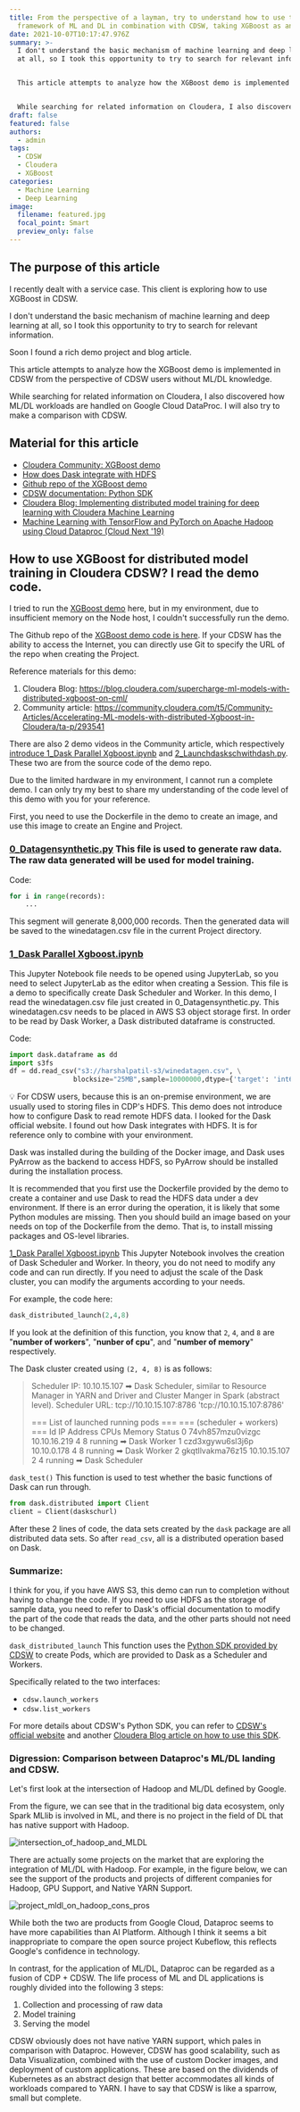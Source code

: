 ```yaml
---
title: From the perspective of a layman, try to understand how to use the
  framework of ML and DL in combination with CDSW, taking XGBoost as an example.
date: 2021-10-07T10:17:47.976Z
summary: >-
  I don't understand the basic mechanism of machine learning and deep learning
  at all, so I took this opportunity to try to search for relevant information.


  This article attempts to analyze how the XGBoost demo is implemented in CDSW from the perspective of CDSW users without ML/DL knowledge.


  While searching for related information on Cloudera, I also discovered how ML/DL workloads are handled on Google Cloud DataProc. I will also try to make a comparison with CDSW.
draft: false
featured: false
authors:
  - admin
tags:
  - CDSW
  - Cloudera
  - XGBoost
categories:
  - Machine Learning
  - Deep Learning
image:
  filename: featured.jpg
  focal_point: Smart
  preview_only: false
---
```

## The purpose of this article

I recently dealt with a service case. This client is exploring how to use XGBoost in CDSW.

I don't understand the basic mechanism of machine learning and deep learning at all, so I took this opportunity to try to search for relevant information.

Soon I found a rich demo project and blog article.

This article attempts to analyze how the XGBoost demo is implemented in CDSW from the perspective of CDSW users without ML/DL knowledge.

While searching for related information on Cloudera, I also discovered how ML/DL workloads are handled on Google Cloud DataProc. I will also try to make a comparison with CDSW.

## Material for this article

* [Cloudera Community: XGBoost demo](https://community.cloudera.com/t5/Community-Articles/Accelerating-ML-models-with-distributed-Xgboost-in-Cloudera/ta-p/293541)
* [How does Dask integrate with HDFS](https://docs.dask.org/en/latest/remote-data-services.html#hadoop-file-system)
* [Github repo of the XGBoost demo](https://github.com/fastforwardlabs/dask_xgboost_parallel)
* [CDSW documentation: Python SDK](https://docs.cloudera.com/cdsw/1.9.2/parallel-computing/topics/cdsw-parallel-computing.html)
* [Cloudera Blog: Implementing distributed model training for deep learning with Cloudera Machine Learning](https://blog.cloudera.com/implementing-distributed-model-training-for-deep-learning-with-cloudera-machine-learning/)
* [Machine Learning with TensorFlow and PyTorch on Apache Hadoop using Cloud Dataproc (Cloud Next '19)](https://youtu.be/hr7_pG3yEOQ)

## How to use XGBoost for distributed model training in Cloudera CDSW? I read the demo code.

I tried to run the [XGBoost demo](https://community.cloudera.com/t5/Community-Articles/Accelerating-ML-models-with-distributed-Xgboost-in-Cloudera/ta-p/293541) here, but in my environment, due to insufficient memory on the Node host, I couldn't successfully run the demo.

The Github repo of the [XGBoost demo code is here](https://github.com/fastforwardlabs/dask_xgboost_parallel). If your CDSW has the ability to access the Internet, you can directly use Git to specify the URL of the repo when creating the Project.

Reference materials for this demo:

1. Cloudera Blog: https://blog.cloudera.com/supercharge-ml-models-with-distributed-xgboost-on-cml/
2. Community article: https://community.cloudera.com/t5/Community-Articles/Accelerating-ML-models-with-distributed-Xgboost-in-Cloudera/ta-p/293541

There are also 2 demo videos in the Community article, which respectively <ins>introduce 1_Dask Parallel Xgboost.ipynb</ins> and <ins>2_Launchdaskschwithdash.py</ins>.
These two are from the source code of the demo repo.

Due to the limited hardware in my environment, I cannot run a complete demo. I can only try my best to share my understanding of the code level of this demo with you for your reference.

First, you need to use the Dockerfile in the demo to create an image, and use this image to create an Engine and Project.

### <ins>0_Datagensynthetic.py</ins> This file is used to generate raw data. The raw data generated will be used for model training.

Code:

```python
for i in range(records):
    ...
```

This segment will generate 8,000,000 records.
Then the generated data will be saved to the winedatagen.csv file in the current Project directory.

### <ins>1_Dask Parallel Xgboost.ipynb</ins>

This Jupyter Notebook file needs to be opened using JupyterLab, so you need to select JupyterLab as the editor when creating a Session.
This file is a demo to specifically create Dask Scheduler and Worker.
In this demo, I read the winedatagen.csv file just created in 0_Datagensynthetic.py. This winedatagen.csv needs to be placed in AWS S3 object storage first.
In order to be read by Dask Worker, a Dask distributed dataframe is constructed.

Code:

```python
import dask.dataframe as dd
import s3fs
df = dd.read_csv("s3://harshalpatil-s3/winedatagen.csv", \
                blocksize="25MB",sample=10000000,dtype={'target': 'int64'})
```

💡 For CDSW users, because this is an on-premise environment, we are usually used to storing files in CDP's HDFS.
This demo does not introduce how to configure Dask to read remote HDFS data.
I looked for the Dask official website. I found out how Dask integrates with HDFS. It is for reference only to combine with your environment.

Dask was installed during the building of the Docker image, and Dask uses PyArrow as the backend to access HDFS, so PyArrow should be installed during the installation process.

It is recommended that you first use the Dockerfile provided by the demo to create a container and use Dask to read the HDFS data under a dev environment.
If there is an error during the operation, it is likely that some Python modules are missing. Then you should build an image based on your needs on top of the Dockerfile from the demo. That is, to install missing packages and OS-level libraries.

<ins>1_Dask Parallel Xgboost.ipynb</ins> This Jupyter Notebook involves the creation of Dask Scheduler and Worker.
In theory, you do not need to modify any code and can run directly. If you need to adjust the scale of the Dask cluster, you can modify the arguments according to your needs.

For example, the code here:

```python
dask_distributed_launch(2,4,8)
```

If you look at the definition of this function, you know that `2`, `4`, and `8` are "**number of workers**", "**nunber of cpu**", and "**number of memory**" respectively.

The Dask cluster created using `(2, 4, 8)` is as follows:

> Scheduler IP: 10.10.15.107 ➡ Dask Scheduler, similar to Resource Manager in YARN and Driver and Cluster Manger in Spark (abstract level).
> Scheduler URL: tcp://10.10.15.107:8786
> 'tcp://10.10.15.107:8786'
>
> \=== List of launched running pods === 
> ===      (scheduler + workers)    === 
>                  Id    IP Address  CPUs  Memory   Status
> 0  74vh857mzu0vizgc  10.10.16.219     4       8  running ➡ Dask Worker
> 1  czd3xgywu6sl3j6p   10.10.0.178     4       8  running ➡ Dask Worker
> 2  gkqtllvakma76z15  10.10.15.107     2       4  running ➡ Dask Scheduler

`dask_test()` This function is used to test whether the basic functions of Dask can run through.

```python
from dask.distributed import Client
client = Client(daskschurl)
```

After these 2 lines of code, the data sets created by the `dask` package are all distributed data sets.
So after `read_csv`, all is a distributed operation based on Dask.

### Summarize:

I think for you, if you have AWS S3, this demo can run to completion without having to change the code.
If you need to use HDFS as the storage of sample data, you need to refer to Dask's official documentation to modify the part of the code that reads the data, and the other parts should not need to be changed.

`dask_distributed_launch` This function uses the [Python SDK provided by CDSW](https://docs.cloudera.com/cdsw/1.9.2/parallel-computing/topics/cdsw-parallel-computing.html) to create Pods, which are provided to Dask as a Scheduler and Workers.

Specifically related to the two interfaces:

* `cdsw.launch_workers`
* `cdsw.list_workers`

For more details about CDSW's Python SDK, you can refer to [CDSW's official website](https://docs.cloudera.com/cdsw/1.9.2/parallel-computing/topics/cdsw-parallel-computing.html) and another [Cloudera Blog article on how to use this SDK](https://blog.cloudera.com/implementing-distributed-model-training-for-deep-learning-with-cloudera-machine-learning/).

### Digression: Comparison between Dataproc's ML/DL landing and CDSW.

Let's first look at the intersection of Hadoop and ML/DL defined by Google.

From the figure, we can see that in the traditional big data ecosystem, only Spark MLlib is involved in ML, and there is no project in the field of DL that has native support with Hadoop.

![intersection_of_hadoop_and_MLDL](intersection_of_hadoop_and_mldl.png)

There are actually some projects on the market that are exploring the integration of ML/DL with Hadoop.
For example, in the figure below, we can see the support of the products and projects of different companies for Hadoop, GPU Support, and Native YARN Support.

![project_mldl_on_hadoop_cons_pros](project_mldl_on_hadoop_cons_pros.png)

While both the two are products from Google Cloud, Dataproc seems to have more capabilities than AI Platform.
Although I think it seems a bit inappropriate to compare the open source project Kubeflow, this reflects Google's confidence in technology.

In contrast, for the application of ML/DL, Dataproc can be regarded as a fusion of CDP + CDSW.
The life process of ML and DL applications is roughly divided into the following 3 steps:

1. Collection and processing of raw data
2. Model training
3. Serving the model

CDSW obviously does not have native YARN support, which pales in comparison with Dataproc.
However, CDSW has good scalability, such as Data Visualization, combined with the use of custom Docker images, and deployment of custom applications.
These are based on the dividends of Kubernetes as an abstract design that better accommodates all kinds of workloads compared to YARN.
I have to say that CDSW is like a sparrow, small but complete.